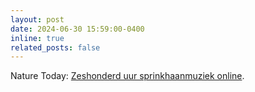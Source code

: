 ```yaml
---
layout: post
date: 2024-06-30 15:59:00-0400
inline: true
related_posts: false 
---
```


Nature Today: [Zeshonderd uur sprinkhaanmuziek online](https://www.naturetoday.com/intl/nl/nature-reports/message/?msg=32528&utm_source=dlvr.it&utm_medium=twitter&utm_campaign=web-rss-nb). 
